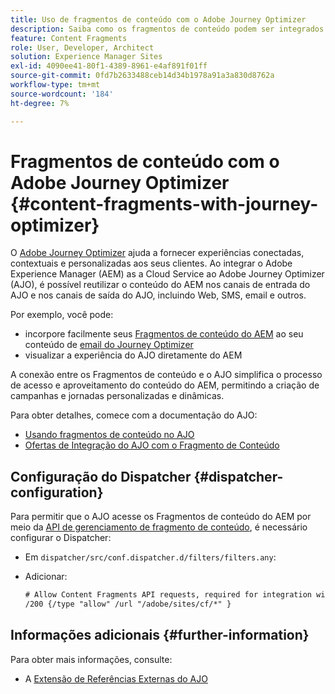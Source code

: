 ```yaml
---
title: Uso de fragmentos de conteúdo com o Adobe Journey Optimizer
description: Saiba como os fragmentos de conteúdo podem ser integrados e usados com o Adobe Journey Optimizer.
feature: Content Fragments
role: User, Developer, Architect
solution: Experience Manager Sites
exl-id: 4090ee41-80f1-4389-8961-e4af891f01ff
source-git-commit: 0fd7b2633488ceb14d34b1978a91a3a830d8762a
workflow-type: tm+mt
source-wordcount: '184'
ht-degree: 7%

---
```


# Fragmentos de conteúdo com o Adobe Journey Optimizer {#content-fragments-with-journey-optimizer}

O [Adobe Journey Optimizer](https://experienceleague.adobe.com/pt-br/docs/journey-optimizer/using/get-started/get-started) ajuda a fornecer experiências conectadas, contextuais e personalizadas aos seus clientes. Ao integrar o Adobe Experience Manager (AEM) as a Cloud Service ao Adobe Journey Optimizer (AJO), é possível reutilizar o conteúdo do AEM nos canais de entrada do AJO e nos canais de saída do AJO, incluindo Web, SMS, email e outros.

Por exemplo, você pode:

* incorpore facilmente seus [Fragmentos de conteúdo do AEM](/help/sites-cloud/administering/content-fragments/overview.md) ao seu conteúdo de [email do Journey Optimizer](https://experienceleague.adobe.com/pt-br/docs/journey-optimizer/using/channels/email/email-landing-page)
* visualizar a experiência do AJO diretamente do AEM

A conexão entre os Fragmentos de conteúdo e o AJO simplifica o processo de acesso e aproveitamento do conteúdo do AEM, permitindo a criação de campanhas e jornadas personalizadas e dinâmicas.

Para obter detalhes, comece com a documentação do AJO:

* [Usando fragmentos de conteúdo no AJO](https://experienceleague.adobe.com/docs/journey-optimizer/using/integrations/aem-fragments.html?lang=pt-BR#integrations)
* [Ofertas de Integração do AJO com o Fragmento de Conteúdo](https://experienceleague.adobe.com/pt-br/docs/journey-optimizer/using/decisioning/offer-decisioning/managing-offers-in-the-offer-library/configure-offers/add-representations#urls)

## Configuração do Dispatcher {#dispatcher-configuration}

Para permitir que o AJO acesse os Fragmentos de conteúdo do AEM por meio da [API de gerenciamento de fragmento de conteúdo](https://developer.adobe.com/experience-cloud/experience-manager-apis/api/stable/sites/), é necessário configurar o Dispatcher:

* Em `dispatcher/src/conf.dispatcher.d/filters/filters.any`:

* Adicionar:

  ```xml
  # Allow Content Fragments API requests, required for integration with AJO 
  /200 {/type "allow" /url "/adobe/sites/cf/*" }
  ```

## Informações adicionais {#further-information}

Para obter mais informações, consulte:

* A [Extensão de Referências Externas do AJO](/help/sites-cloud/administering/content-fragments/extension-content-fragment-ajo-external-references.md)
